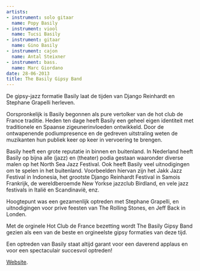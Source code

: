 ```yaml
---
artists:
- instrument: solo gitaar
  name: Popy Basily
- instrument: viool
  name: Tucsi Basily
- instrument: gitaar
  name: Gino Basily
- instrument: cajon
  name: Antal Steixner
- instrument: bass.
  name: Marc Giordano
date: 28-06-2013
title: The Basily Gipsy Band
---
```

De gipsy-jazz formatie Basily laat de tijden van Django Reinhardt en Stephane Grapelli herleven. 

Oorspronkelijk is Basily begonnen als pure vertolker van de hot club de France traditie. Heden ten dage heeft Basily een geheel eigen identiteit met traditionele en Spaanse zigeunerinvloeden ontwikkeld. Door de ontwapenende podiumpresence en de gedreven uitstraling weten de muzikanten hun publiek keer op keer in vervoering te brengen. 

Basily heeft een grote reputatie in binnen en buitenland. In Nederland heeft Basily op bijna alle (jazz) en (theater) podia gestaan waaronder diverse malen op het North Sea Jazz Festival. Ook heeft Basily veel uitnodigingen om te spelen in het buitenland. Voorbeelden hiervan zijn het Jakk Jazz Festival in Indonesia, het grootste Django Reinhardt Festival in Samois Frankrijk, de wereldberoemde New Yorkse jazzclub Birdland, en vele jazz festivals in Italië en Scandinavië, enz. 

Hoogtepunt was een gezamenlijk optreden met Stephane Grapelli, en uitnodigingen voor prive feesten van The Rolling Stones, en Jeff Back in Londen. 

Met de orginele Hot Club de France bezetting wordt The Basily Gipsy Band gezien als een van de beste en orgineelste gipsy formaties van deze tijd. 

Een optreden van Basily staat altijd garant voor een daverend applaus en voor een spectaculair succesvol optreden! 

[Website](http://www.basily.nl).